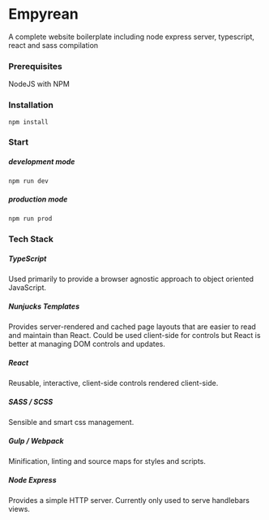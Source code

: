 # Empyrean
A complete website boilerplate including node express server, typescript, react and sass compilation

### Prerequisites
NodeJS with NPM


### Installation
```
npm install
```

### Start

##### development mode
```
npm run dev
```

##### production mode
```
npm run prod
```

### Tech Stack

##### TypeScript
Used primarily to provide a browser agnostic approach to object oriented JavaScript.

##### Nunjucks Templates
Provides server-rendered and cached page layouts that are easier to read and maintain than React. Could be used client-side for controls but React is better at managing DOM controls and updates.

##### React
Reusable, interactive, client-side controls rendered client-side.

##### SASS / SCSS
Sensible and smart css management.

##### Gulp / Webpack
Minification, linting and source maps for styles and scripts.

##### Node Express
Provides a simple HTTP server. Currently only used to serve handlebars views.
